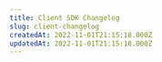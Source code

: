 ```yaml
---
title: Client SDK Changelog
slug: client-changelog
createdAt: 2022-11-01T21:15:18.000Z
updatedAt: 2022-11-01T21:15:18.000Z
---
```

